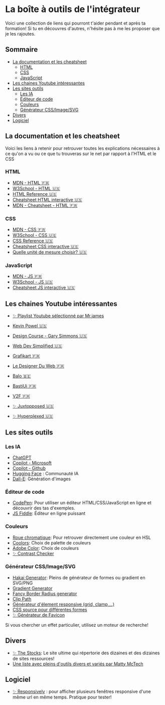 <!-- omit in toc -->
# La boîte à outils de l'intégrateur

Voici une collection de liens qui pourront t'aider pendant et après ta formation! Si tu en découvres d'autres, n'hésite pas à me les proposer que je les rajoutes.

<!-- omit in toc -->
## Sommaire

- [La documentation et les cheatsheet](#la-documentation-et-les-cheatsheet)
  - [HTML](#html)
  - [CSS](#css)
  - [JavaScript](#javascript)
- [Les chaines Youtube intéressantes](#les-chaines-youtube-intéressantes)
- [Les sites outils](#les-sites-outils)
  - [Les IA](#les-ia)
  - [Éditeur de code](#éditeur-de-code)
  - [Couleurs](#couleurs)
  - [Générateur CSS/Image/SVG](#générateur-cssimagesvg)
- [Divers](#divers)
- [Logiciel](#logiciel)

## La documentation et les cheatsheet

Voici les liens à retenir pour retrouver toutes les explications nécessaires à ce qu'on a vu ou ce que tu trouveras sur le net par rapport à l'HTML et le CSS

### HTML

- [MDN - HTML :fr:](https://developer.mozilla.org/fr/docs/Web/HTML)
- [W3School - HTML :us:](https://www.w3schools.com/html/default.asp)
- [HTML Reference :us:](https://htmlreference.io/)
- [Cheatsheet HTML interactive :us:](https://htmlcheatsheet.com/)
- [MDN - Cheatsheet - HTML :fr:](https://developer.mozilla.org/fr/docs/Learn/HTML/Cheatsheet)

### CSS

- [MDN - CSS :fr:](https://developer.mozilla.org/fr/docs/Learn/CSS)
- [W3School - CSS :us:](https://www.w3schools.com/css/default.asp)
- [CSS Reference :us:](https://cssreference.io/)
- [Cheatsheet CSS interactive :us:](https://htmlcheatsheet.com/css/)
- [Quelle unité de mesure choisir? :us:](https://whatunit.com/)

### JavaScript

- [MDN - JS :fr:](https://developer.mozilla.org/fr/docs/Web/JavaScript)
- [W3School - JS :us:](https://www.w3schools.com/js/default.asp)
- [Cheatsheet JS interactive :us:](https://htmlcheatsheet.com/js/)

## Les chaines Youtube intéressantes

- [✨ Playlist Youtube sélectionné par Mr.james](https://youtube.com/playlist?list=PLwbCpKhDKCsfLkcOSH1G45xcXR6xynR0i&si=mstLfmVTjo05O7ZW)

- [Kevin Powel :us:](https://www.youtube.com/kepowob)
- [Design Course - Gary Simmons :us:](https://www.youtube.com/c/DesignCourse)
- [Web Dev Simplified :us:](https://www.youtube.com/@WebDevSimplified)
- [Grafikart :fr:](https://www.youtube.com/@grafikart)
- [Le Designer Du Web :fr:](https://www.youtube.com/c/LeDesignerduWeb)
- [Balo :belgium:](https://www.youtube.com/c/BALOPRISONNIER)
- [BastiUi :fr:](https://www.twitch.tv/BastiUi)
- [V2F :fr:](https://www.youtube.com/@V2F)
- [✨ Juxtopposed :us:](https://www.youtube.com/@juxtopposed)
- [✨ Hyperplexed :us:](https://www.youtube.com/@Hyperplexed)

## Les sites outils

### Les IA

- [ChatGPT](https://chat.openai.com/)
- [Copilot - Microsoft](https://copilot.microsoft.com/)
- [Copilot - Github](https://github.com/features/copilot)
- [Hugging Face](https://huggingface.co/) : Communauté IA
- [Dall-E](https://openai.com/index/dall-e-2/): Génération d'images

### Éditeur de code

- [CodePen](https://codepen.io/): Pour utiliser un éditeur HTML/CSS/JavaScript en ligne et découvrir des tas d'exemples.
- [JS Fiddle](https://jsfiddle.net/): Éditeur en ligne puissant

### Couleurs

- [Roue chromatique](https://itpastorn.github.io/webbteknik/future-stuff/svg/color-wheel.html): Pour retrouver directement une couleur en HSL
- [Coolors](https://coolors.co/): Choix de palette de couleurs
- [Adobe Color](https://color.adobe.com/fr/create/): Choix de couleurs
- [✨ Contrast Checker](https://coolors.co/contrast-checker/112a46-acc8e5)

### Générateur CSS/Image/SVG

- [Hakai Generator](https://app.haikei.app/): Pleins de générateur de formes ou gradient en SVG/PNG
- [Gradient Generator](https://cssgradient.io/)
- [Fancy Border Radius generator](https://9elements.github.io/fancy-border-radius/)
- [Clip Path](https://bennettfeely.com/clippy/)
- [Générateur d'élement responsive (grid, clamp,...)](https://utopia.fyi/)
- [CSS source pour différentes formes](https://sharkcoder.com/visual/shapes)
- [✨ Générateur de Favicon](https://favicon.io/)

Si vous chercher un effet particulier, utilisez un moteur de recherche! 

## Divers

- [✨ The Stocks](https://thestocks.im/): Le site ultime qui répertorie des dizaines et des dizaines de sites ressources! 
- [Une liste avec pleins d'outils divers et variés par Matty McTech](https://docs.google.com/spreadsheets/u/0/d/e/2PACX-1vQMvTHtsEwB5LPF1zipHIZaVsUrQQBBVLazZLr-aaFOwrGAGEEUtWg9KRgweYLwcHKnevpk8ATT7skN/pubhtml?pli=1#)

## Logiciel

- [✨ Responsively](https://responsively.app/download) : pour afficher plusieurs fenêtres responsive d'une même url en même temps. Pratique pour tester!

